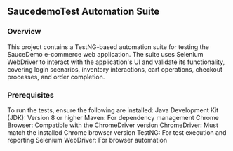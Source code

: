 ## SaucedemoTest Automation Suite

### Overview
This project contains a TestNG-based automation suite for testing the SauceDemo e-commerce web application. The suite uses Selenium WebDriver to interact with the application's UI and validate its functionality, covering login scenarios, inventory interactions, cart operations, checkout processes, and order completion.

### Prerequisites

To run the tests, ensure the following are installed:
Java Development Kit (JDK): Version 8 or higher
Maven: For dependency management
Chrome Browser: Compatible with the ChromeDriver version
ChromeDriver: Must match the installed Chrome browser version
TestNG: For test execution and reporting
Selenium WebDriver: For browser automation